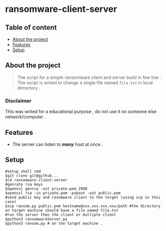 # ransomware-client-server    
## Table of content 
* [About the project](#about-the-project)  
* [Features](#features)  
* [Setup](#setup)  
## About the project  
>The script for a simple ransomware client and server build in few line . The script is writed to change a single file named `file.txt` in local dirrectory .  
### Disclaimer  
This was writed for a educational purpose , do not use it on someone else network/computer .   
## Features  
* The server can listen to  ***many*** host at once .  

## Setup  
```shell  
#setup shell cmd  
$git clone git@github... 
$cd ransomware-client-server 
#genrate rsa keys
$openssl genrsa -out private.pem 2948
$openssl rsa -in private.pem -pubout -out public.pem
#send public key and rasomware client to the target (using scp in this case)
$scp ransom.py public.pem hostname@xxx.xxx.xxx.xxx/path #the directory on target machine should have a file named file.txt 
#run the server then the client or multiple client 
$python3 ransomwareServer.py
$python3 ransom.py # on the target machine .
```